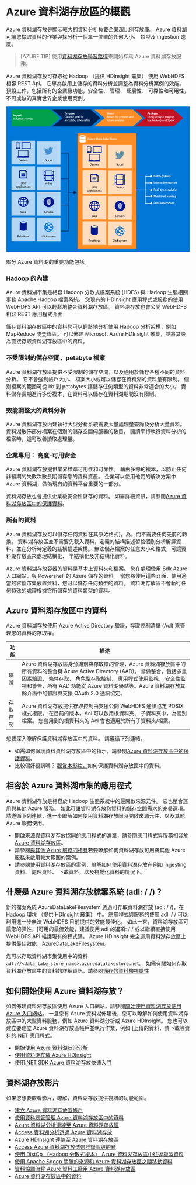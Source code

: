 <properties
   pageTitle="Azure 資料湖存放概觀 |Microsoft Azure"
   description="瞭解什麼是 Azure 資料湖存放以及它提供了其他資料存放區的值"
   services="data-lake-store"
   documentationCenter=""
   authors="nitinme"
   manager="jhubbard"
   editor="cgronlun"/>

<tags
   ms.service="data-lake-store"
   ms.devlang="na"
   ms.topic="get-started-article"
   ms.tgt_pltfrm="na"
   ms.workload="big-data"
   ms.date="10/28/2016"
   ms.author="nitinme"/>

# <a name="overview-of-azure-data-lake-store"></a>Azure 資料湖存放區的概觀

Azure 資料湖存放是顯示較大的資料分析負載企業超比例存放庫。 Azure 資料湖可讓您擷取資料的作業與探分析一個單一位置的任何大小、 類型及 ingestion 速度。

> [AZURE.TIP] 使用[資料湖存放學習路徑](https://azure.microsoft.com/documentation/learning-paths/data-lake-store-self-guided-training/)來開始探索 Azure 資料湖存放服務。

Azure 資料湖存放可存取從 Hadoop （提供 HDInsight 叢集） 使用 WebHDFS 相容 REST Api。 它專為啟用上儲存的資料分析並調整為資料分析案例的效能。 預設工作，包括所有的企業級功能，安全性、 管理、 延展性、 可靠性和可用性，不可或缺的真實世界企業使用案例。


![Azure 資料湖](./media/data-lake-store-overview/data-lake-store-concept.png)

部分 Azure 資料湖的重要功能包括。

### <a name="built-for-hadoop"></a>Hadoop 的內建

Azure 資料湖市集是相容 Hadoop 分散式檔案系統 (HDFS) 與 Hadoop 生態相關事務 Apache Hadoop 檔案系統。  您現有的 HDInsight 應用程式或服務的使用 WebHDFS API 可以輕鬆地整合資料湖存放區。 資料湖存放也會公開 WebHDFS 相容 REST 應用程式介面

儲存資料湖存放區中的資料您可以輕鬆地分析使用 Hadoop 分析架構，例如 MapReduce 或登錄區。 可以佈建 Microsoft Azure HDInsight 叢集，並將其設為直接存取資料湖存放區中的資料。

### <a name="unlimited-storage-petabyte-files"></a>不受限制的儲存空間，petabyte 檔案

Azure 資料湖存放區提供不受限制的儲存空間，以及適用於儲存各種不同的資料分析。 它不會強制帳戶大小、 檔案大小或可以儲存在資料湖的資料量有限制。 個別檔案的範圍可從 kb 到 petabytes 讓儲存任何類型的資料非常適合的大小。 資料儲存長期進行多份複本，在資料可以儲存在資料湖期間沒有限制。

### <a name="performance-tuned-for-big-data-analytics"></a>效能調整大的資料分析

Azure 資料湖存放內建執行大型分析系統需要大量處理量查詢及分析大量資料。 資料湖散佈部分檔案在個別的儲存空間伺服器的數目。 閱讀平行執行資料分析的檔案時，這可改善讀取處理量。


### <a name="enterprise-ready-highly-available-and-secure"></a>企業專用︰ 高度-可用安全

Azure 資料湖存放提供業界標準可用性和可靠性。 藉由多餘的複本，以防止任何非預期的失敗次數長期儲存您的資料資產。 企業可以使用他們的解決方案中 Azure 資料湖，做為現有的資料平台重要的一部分。

資料湖存放也會提供企業級安全性儲存的資料。 如需詳細資訊，請參閱[Azure 資料湖存放區中的保護資料](#DataLakeStoreSecurity)。


### <a name="all-data"></a>所有的資料

Azure 資料湖存放可以儲存任何資料在其原始格式]，為，而不需要任何先前的轉換。 資料湖存放區並不需要先載入資料，定義的結構描述留給個別分析解譯資料，並在分析時定義的結構描述架構。 無法儲存檔案的任意大小和格式，可讓資料湖存放區來處理結構化、 半結構化及非結構化資料。

Azure 資料湖存放容器的資料是基本上資料夾和檔案。 您在處理使用 Sdk Azure 入口網站，與 Powershell 的 Azure 儲存的資料。 當您將使用這些介面，使用適當的容器市集放置資料，您可以儲存任何類型的資料。 資料湖存放區不會執行任何特殊的處理根據它所儲存的資料類型的資料。


## <a name="DataLakeStoreSecurity"></a>Azure 資料湖存放區中的資料

Azure 資料湖存放使用 Azure Active Directory 驗證，存取控制清單 (Acl) 來管理您的資料的存取權。

| 功能                                 | 描述                              |
|-----------------------------------------|------------------------------------------|
| 驗證 | Azure 資料湖存放區身分識別與存取權的管理，Azure 資料湖存放區中的所有資料的整合與 Azure Active Directory (AAD)。 當做整合，包括多重因素驗證、 條件存取、 角色型存取控制、 應用程式使用監視、 安全性監視和警告，所有 AAD 功能從 Azure 資料湖優點等。Azure 資料湖存放其餘介面中的驗證與支援 OAuth 2.0 通訊協定。 |
| 存取控制                          | Azure 資料湖存放提供存取控制由支援公開 WebHDFS 通訊協定 POSIX 樣式權限。 在目前的版本，Acl 可以啟用根資料夾、 子資料夾中，為個別檔案。 您套用到的根資料夾的 Acl 會也適用於所有子資料夾/檔案。|

想要深入瞭解保護資料湖存放區中的資料。 請遵循下列連結。

* 如需如何保護資料資料湖存放區中的指示，請參閱[Azure 資料湖存放區中的保護資料](data-lake-store-secure-data.md)。
* 比較偏好視訊嗎？ [觀賞本影片，](https://mix.office.com/watch/1q2mgzh9nn5lx)如何保護資料湖存放區中的資料。

## <a name="applications-compatible-with-azure-data-lake-store"></a>相容於 Azure 資料湖市集的應用程式

Azure 資料湖存放是相容於 Hadoop 生態系統中的最開啟來源元件。 它也整合運用與其他 Azure 服務。 如此可讓資料湖存放您資料的儲存空間需求的完美選項。 請遵循下列連結，進一步瞭解如何使用資料湖存放同時開啟來源元件，以及其他 Azure 服務使用。

* 開啟來源與資料湖存放協同的應用程式的清單，請參閱[應用程式與服務相容於 Azure 資料湖存放區](data-lake-store-compatible-oss-other-applications.md)。
* 請參閱[與其他 Azure 服務的拷貝](data-lake-store-integrate-with-other-services.md)若要瞭解如何資料湖存放可用與其他 Azure 服務來啟用較大範圍的案例。
* 請參閱[使用資料湖存放區的案例](data-lake-store-data-scenarios.md)，瞭解如何使用資料湖存放在例如 ingesting 資料、 處理資料、 下載資料，以及視覺化資料的情況下。

## <a name="what-is-azure-data-lake-store-file-system-adl"></a>什麼是 Azure 資料湖存放檔案系統 (adl: / /)？

新的檔案系統 AzureDataLakeFilesystem 透過可存取資料湖存放 (adl: / /)，在 Hadoop 環境 （提供 HDInsight 叢集） 中。 應用程式與服務的使用 adl: / / 可以利用進一步無法 WebHDFS 目前提供的效能最佳化。 如此一來，資料湖存放區可讓您的彈性，[可用的最佳效能，建議使用 adl 的選項: / / 或以繼續直接使用 WebHDFS API 維護現有的程式碼。 Azure HDInsight 完全運用資料湖存放區上提供最佳效能，AzureDataLakeFilesystem。

您可以存取資料湖市集使用中的資料`adl://<data_lake_store_name>.azuredatalakestore.net`。 如需有關如何存取資料湖存放區中的資料的詳細資訊，請參閱[儲存的資料檢視屬性](data-lake-store-get-started-portal.md#properties)

## <a name="how-do-i-start-using-azure-data-lake-store"></a>如何開始使用 Azure 資料湖存放？

如何佈建資料湖存放區使用 Azure 入口網站，請參閱[開始使用資料湖存放使用 Azure 入口網站](data-lake-store-get-started-portal.md)。 一旦您有 Azure 資料湖佈建後，您可以瞭解如何使用資料湖存放區中的大型資料服務，例如 Azure 資料湖分析或 Azure HDInsight。 您也可以建立要建立 Azure 資料湖存放區帳戶並執行作業，例如 [上傳的資料，請下載等資料的.NET 應用程式。

- [開始使用 Azure 資料湖狀況分析](../data-lake-analytics/data-lake-analytics-get-started-portal.md)
- [使用資料湖存放 Azure HDInsight](data-lake-store-hdinsight-hadoop-use-portal.md)
- [使用.NET SDK Azure 資料湖存放快速入門](data-lake-store-get-started-net-sdk.md)


## <a name="data-lake-store-videos"></a>資料湖存放影片

如果您想要觀看影片，瞭解，資料湖存放提供視訊的功能範圍。

* [建立 Azure 資料湖存放區帳戶](https://mix.office.com/watch/1k1cycy4l4gen)
* [使用資料總管管理 Azure 資料湖存放區中的資料](https://mix.office.com/watch/icletrxrh6pc)
* [Azure 資料湖分析連線至 Azure 資料湖存放區](https://mix.office.com/watch/qwji0dc9rx9k)
* [Access 資料湖分析透過 Azure 資料湖存放](https://mix.office.com/watch/1n0s45up381a8)
* [Azure HDInsight 連線至 Azure 資料湖存放區](https://mix.office.com/watch/l93xri2yhtp2)
* [Access Azure 資料湖存放透過登錄區與的豬](https://mix.office.com/watch/1n9g5w0fiqv1q)
* [使用 DistCp （Hadoop 分散式複本） Azure 資料湖存放區中往返複製資料](https://mix.office.com/watch/1liuojvdx6sie)
* [使用 Apache Sqoop 關聯的來源和 Azure 資料湖存放區之間移動資料](https://mix.office.com/watch/1butcdjxmu114)
* [資料協調流程 Azure 資料工廠用 Azure 資料湖存放區](https://mix.office.com/watch/1oa7le7t2u4ka)
* [Azure 資料湖存放區中的資料](https://mix.office.com/watch/1q2mgzh9nn5lx)



